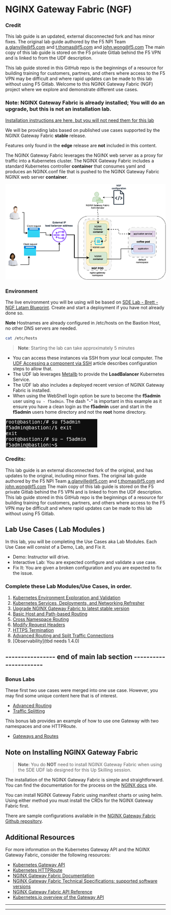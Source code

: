 # NGINX Gateway Fabric (NGF)

### Credit
This lab guide is an updated, external disconnected fork and has minor fixes. The original lab guide authored by the F5 NPI Team a.glanville@f5.com and t.thomas@f5.com and john.wong@f5.com The main copy of this lab guide is stored on the F5 private Gitlab behind the F5 VPN and is linked to from the UDF description. 


This lab guide stored in this GitHub repo is the beginnings of a resource for building training for customers, partners, and others where access to the F5 VPN may be difficult and where rapid updates can be made to this lab without using F5 Gitlab.
Welcome to this NGINX Gateway Fabric (NGF) project where we explore and demonstrate different use
cases. 

### Note: NGINX Gateway Fabric is already installed; You will do an upgrade, but this is not an installation lab.


[Installation instructions are here, but you will not need them for this lab](https://docs.nginx.com/nginx-gateway-fabric/installation/installing-ngf)

We will be providing labs based on published use cases supported by the NGINX Gateway Fabric **stable** release.

Features only found in the **edge** release are **not**  included in this content.

The NGINX Gateway Fabric leverages the NGINX web server as a proxy for traffic into a Kubernetes cluster.  The NGINX Gateway Fabric includes a standard Kubernetes controller **container** that consumes yaml and produces an NGINX.conf file that is pushed to the NGINX Gateway Fabric NGINX web server **container**.

![NGINX Gateway Fabric](https://github.com/bwolmarans/SDE-NGINX-Gateway-Fabric/blob/main/uc-1-basic-routing-NGF-process-overview.drawio.png)

### Environment

The live environment you will be using will be based on [SDE Lab - Brett - NGF Latam Blueprint](https://udf.f5.com/b/d2617e7e-018f-4c9a-a15f-09ca55ae8a37#documentation). Create and start a deployment
if you have not already done so.

**Note** Hostnames are already configured in /etc/hosts on the Bastion Host, no other DNS servers are needed.

```bash
cat /etc/hosts
```


>**Note**: Starting the lab can take approximately 5 minutes

* You can access these instances via SSH from your local computer. The [UDF Accessing a component via SSH](https://help.udf.f5.com/en/articles/3347769-accessing-a-component-via-ssh)
article describes configuration steps to allow that.
* The UDF lab leverages [Metallb](https://metallb.universe.tf) to provide the **LoadBalancer** Kubernetes Service.
* The UDF lab also includes a deployed recent version of NGINX Gateway Fabric is installed.
* When using the WebShell login option be sure to become the **f5admin** user using `su - f5admin`.  The dash "-" is important in this example as it ensure you have a clean login as the **f5admin** user and start in the **f5admin** users home directory and not the **root** home directory.  

![su - f5admin](su-f5admin-example.png)

### Credits:
This lab guide is an external disconnected fork of the original, and has updates to the original, including minor fixes.
The original lab guide authored by the F5 NPI Team a.glanville@f5.com and t.thomas@f5.com and john.wong@f5.com
The main copy of this lab guide is stored on the F5 private Gitlab behind the F5 VPN and is linked to from the UDF description. This lab guide stored in this GitHub repo is the beginnings of a resource for building training for customers, partners, and others where access to the F5 VPN may be difficult and where rapid updates can be made to this lab without using F5 Gitlab. 



## Lab Use Cases ( Lab Modules )

In this lab, you will be completing the Use Cases aka Lab Modules.
Each Use Case will consist of a Demo, Lab, and Fix it.

* Demo: Instructor will drive.
* Interactive Lab: You are expected configure and validate a use case.
* Fix It: You are given a broken configuration and you are expected to fix the issue.

### Complete these Lab Modules/Use Cases, in order.
1. [Kubernetes Environment Exploration and Validation](../main/validation-and-troubleshooting/README.md)
2. [Kubernetes Services, Deployments, and Networking Refresher](use-case1-host-and-path-routing/clusterip-nodeport-loadbalancer.md)
3. [Upgrade NGINX Gateway Fabric to latest stable version](upgrade-lab/README.md)
4. [Basic Host and Path-based Routing](use-case1-host-and-path-routing/README.md)
5. [Cross Namespace Routing](use-case2-cross-namespace-routing/README.md)
6. [Modify Request Headers](use-case3-mod-req-headers/README.md)
7. [HTTPS Termination](use-case4-https-termination/README.md)
8. [Advanced Routing and Split Traffic Connections](use-case5-and-6-advanced-routing-traffic-splitting/README.md)
9. [Observability](tbd needs 1.4.0)
  
## ---------------- end of main lab section ----------------------

### Bonus Labs

These first two use cases were merged into one use case.  However, you may find some unique content here that is of interest.

* [Advanced Routing](../main/bonus-labs/case5-advanced-routing/README.md)
* [Traffic Splitting](../main/bonus-labs/case6-split-traffic-connections/README.md)

This bonus lab provides an example of how to use one Gateway with two namespaces and one HTTPRoute.

* [Gateways and Routes](./bonus-labs/gateways-and-routes/README.md)

## Note on Installing NGINX Gateway Fabric

>**Note**: You do **NOT** need to install NGINX Gateway Fabric when using the SDE UDF lab designed for this Up Skilling session.

The installation of the NGINX Gateway Fabric is simple and straightforward.  You can find the documentation for the process on the [NGINX docs](https://docs.nginx.com/nginx-gateway-fabric/installation/) site. 

You can install NGINX Gateway Fabric using manifest charts or using helm.  Using either method you must install the CRDs for the NGINX Gateway Fabric first.​

There are sample configurations available in the [NGINX Gateway Fabric Github repository](https://github.com/nginxinc/nginx-gateway-fabric/tree/release-1.3/examples).

## Additional Resources

For more information on the Kubernetes Gateway API and the NGINX Gateway Fabric, consider the
following resources:

* [Kubernetes Gateway API](https://gateway-api.sigs.k8s.io/)
* [Kubernetes HTTPRoute](https://gateway-api.sigs.k8s.io/reference/spec/#gateway.networking.k8s.io%2fv1.HTTPRoute)
* [NGINX Gateway Fabric Documentation](https://docs.nginx.com/nginx-gateway-fabric)
* [NGINX Gateway Fabric Technical Specifications: supported software versions](https://github.com/nginxinc/nginx-gateway-fabric#technical-specifications)
* [NGINX Gateway Fabric API Reference](https://docs.nginx.com/nginx-gateway-fabric/reference/api/)
* [Kubernetes.io overview of the Gateway API](https://kubernetes.io/docs/concepts/services-networking/gateway/)

___
___
